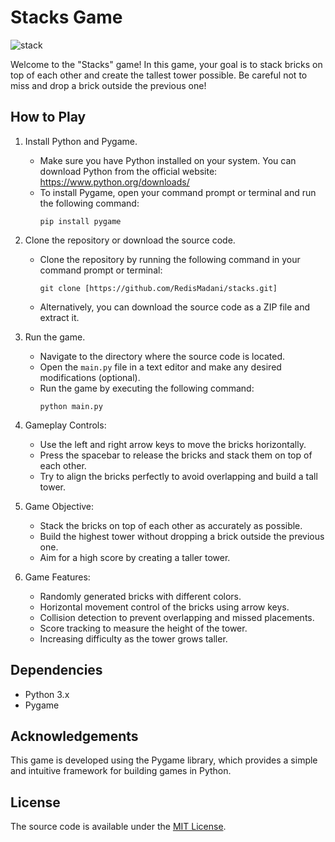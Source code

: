 # Stacks Game

![stack](https://github.com/RedisMadani/stacks/assets/136177376/b8ca6d0c-11c0-44ae-8933-bf329446047d)

Welcome to the "Stacks" game! In this game, your goal is to stack bricks on top of each other and create the tallest tower possible. Be careful not to miss and drop a brick outside the previous one!

## How to Play

1. Install Python and Pygame.
   - Make sure you have Python installed on your system. You can download Python from the official website: https://www.python.org/downloads/
   - To install Pygame, open your command prompt or terminal and run the following command:
     ```
     pip install pygame
     ```

2. Clone the repository or download the source code.
   - Clone the repository by running the following command in your command prompt or terminal:
     ```
     git clone [https://github.com/RedisMadani/stacks.git]
     ```
   - Alternatively, you can download the source code as a ZIP file and extract it.

3. Run the game.
   - Navigate to the directory where the source code is located.
   - Open the `main.py` file in a text editor and make any desired modifications (optional).
   - Run the game by executing the following command:
     ```
     python main.py
     ```

4. Gameplay Controls:
   - Use the left and right arrow keys to move the bricks horizontally.
   - Press the spacebar to release the bricks and stack them on top of each other.
   - Try to align the bricks perfectly to avoid overlapping and build a tall tower.

5. Game Objective:
   - Stack the bricks on top of each other as accurately as possible.
   - Build the highest tower without dropping a brick outside the previous one.
   - Aim for a high score by creating a taller tower.

6. Game Features:
   - Randomly generated bricks with different colors.
   - Horizontal movement control of the bricks using arrow keys.
   - Collision detection to prevent overlapping and missed placements.
   - Score tracking to measure the height of the tower.
   - Increasing difficulty as the tower grows taller.

## Dependencies

- Python 3.x
- Pygame

## Acknowledgements

This game is developed using the Pygame library, which provides a simple and intuitive framework for building games in Python.

## License

The source code is available under the [MIT License](LICENSE).

